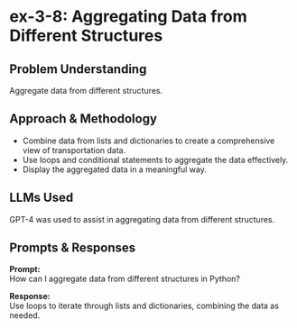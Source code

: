 # ex-3-8: Aggregating Data from Different Structures

## Problem Understanding
Aggregate data from different structures.

## Approach & Methodology
- Combine data from lists and dictionaries to create a comprehensive view of transportation data.
- Use loops and conditional statements to aggregate the data effectively.
- Display the aggregated data in a meaningful way.

## LLMs Used
GPT-4 was used to assist in aggregating data from different structures.

## Prompts & Responses
**Prompt:**  
How can I aggregate data from different structures in Python?

**Response:**  
Use loops to iterate through lists and dictionaries, combining the data as needed.
